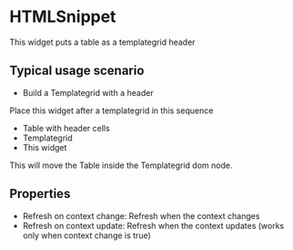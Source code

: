 # HTMLSnippet
This widget puts a table as a templategrid header

## Typical usage scenario

* Build a Templategrid with a header

Place this widget after a templategrid in this sequence

* Table with header cells
* Templategrid
* This widget

This will move the Table inside the Templategrid dom node.

## Properties

* Refresh on context change: Refresh when the context changes
* Refresh on context update: Refresh when the context updates (works only when context change is true)
